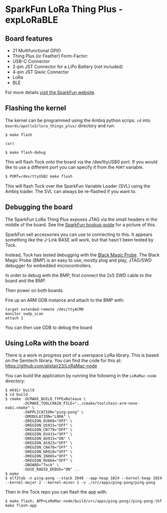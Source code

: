 SparkFun LoRa Thing Plus - expLoRaBLE
=====================================

## Board features

 - 21 Multifunctional GPIO
 - Thing Plus (or Feather) Form-Factor:
 - USB-C Connector
 - 2-pin JST Connector for a LiPo Battery (not included)
 - 4-pin JST Qwiic Connector
 - LoRa
 - BLE

For more details [visit the SparkFun
website](https://www.sparkfun.com/products/17506).

## Flashing the kernel

The kernel can be programmed using the Ambiq python scrips. `cd` into `boards/apollo3/lora_things_plus/`
directory and run:

```shell
$ make flash

(or)

$ make flash-debug
```

This will flash Tock onto the board via the /dev/ttyUSB0 port. If you would like to use a different port you can specify it from the `PORT` variable.

```bash
$ PORT=/dev/ttyUSB2 make flash
```

This will flash Tock over the SparkFun Variable Loader (SVL) using the Ambiq loader.
The SVL can always be re-flashed if you want to.


## Debugging the board

The SparkFun LoRa Thing Plus exposes JTAG via the small headers in the middle of
the board. See the [SparkFun hookup guide](https://learn.sparkfun.com/tutorials/sparkfun-explorable-hookup-guide/all) for a picture of this.

SparkFun sell accessories you can use to connecting to this. It appears
something like the J-Link BASE will work, but that hasn't been tested by Tock.

Instead, Tock has tested debugging with the [Black Magic Probe](https://black-magic.org/).
The Black Magic Probe (BMP) is an easy to use, mostly plug and play, JTAG/SWD debugger
for embedded microcontrollers.

In order to debug with the BMP, first connect the 2x5 SWD cable to the board
and the BMP.

Then power on both boards.

Fire up an ARM GDB instance and attach to the BMP with:

```
target extended-remote /dev/ttyACM0
monitor swdp_scan
attach 1
```

You can then use GDB to debug the board

## Using LoRa with the board

There is a work in progress port of a userspace LoRa library. This is based on
the Semtech library. You can find the code for this at:
https://github.com/alistair23/LoRaMac-node

You can build the application by running the following in the `LoRaMac-node`
directory:

```shell
$ mkdir build
$ cd build
$ cmake -DCMAKE_BUILD_TYPE=Release \
        -DCMAKE_TOOLCHAIN_FILE="../cmake/toolchain-arm-none-eabi.cmake" \
        -DAPPLICATION="ping-pong" \
        -DMODULATION="LORA" \
        -DREGION_EU868="OFF" \
        -DREGION_US915="OFF" \
        -DREGION_CN779="OFF" \
        -DREGION_EU433="OFF" \
        -DREGION_AU915="ON" \
        -DREGION_AS923="OFF" \
        -DREGION_CN470="OFF" \
        -DREGION_KR920="OFF" \
        -DREGION_IN865="OFF" \
        -DREGION_RU864="OFF" \
        -DBOARD="Tock" \
        -DUSE_RADIO_DEBUG="ON" ..
$ make
$ elf2tab -n ping-pong --stack 2048 --app-heap 1024 --kernel-heap 1024 --kernel-major 2 --kernel-minor 1 -v ./src/apps/ping-pong/ping-pong
```

Then in the Tock repo you can flash the app with:

```shell
$ make flash; APP=LoRaMac-node/build/src/apps/ping-pong//ping-pong.tbf make flash-app
```
